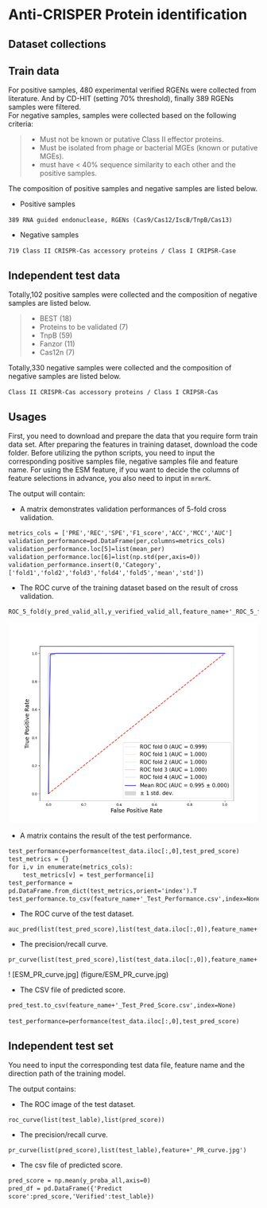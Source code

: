 Anti-CRISPER Protein identification
===
Dataset collections
-------
## Train data

For positive samples, 480 experimental verified RGENs were collected from literature.
And by CD-HIT (setting 70% threshold), finally 389 RGENs samples were filtered.        
For negative samples, samples were collected based on the following criteria:
>* Must not be known or putative Class II effector proteins.
>* Must be isolated from phage or bacterial MGEs (known or putative MGEs).
>* must have < 40% sequence similarity to each other and the positive samples.

The composition of positive samples and negative samples are listed below.

* Positive samples 

`389 RNA guided endonuclease, RGENs (Cas9/Cas12/IscB/TnpB/Cas13)` 

* Negative samples

`719 Class II CRISPR-Cas accessory proteins / Class I CRIPSR-Case `

## Independent test data

Totally,102 positive samples were collected and the composition of negative samples are listed below.
>* BEST (18)  
>* Proteins to be validated (7)  
>* TnpB (59)  
>* Fanzor (11)  
>* Cas12n (7)  

Totally,330 negative samples were collected and the composition of negative samples are listed below.  

`Class II CRISPR-Cas accessory proteins / Class I CRIPSR-Cas`


Usages
-----
First, you need to download and prepare the data that you require form train data set. 
After preparing the features in training dataset, download the code folder. Before utilizing the python scripts, you need to input the corresponding positive samples file, negative samples file and feature name. For using the ESM feature, if you want to decide the columns of feature selections in advance, you also need to input in `mrmrK`.  

The output will contain:

* A matrix demonstrates validation performances of 5-fold cross validation. 

```
metrics_cols = ['PRE','REC','SPE','F1_score','ACC','MCC','AUC']
validation_performance=pd.DataFrame(per,columns=metrics_cols)
validation_performance.loc[5]=list(mean_per)
validation_performance.loc[6]=list(np.std(per,axis=0))
validation_performance.insert(0,'Category',['fold1','fold2','fold3','fold4','fold5','mean','std'])
```

* The ROC curve of the training dataset based on the result of cross validation.

```
ROC_5_fold(y_pred_valid_all,y_verified_valid_all,feature_name+'_ROC_5_fold.jpg')
```

![ESM_ROC_5_fold.jpg](figure/ESM_ROC_5_fold.jpg)

* A matrix contains the result of the test performance.
```
test_performance=performance(test_data.iloc[:,0],test_pred_score)
test_metrics = {}
for i,v in enumerate(metrics_cols):
    test_metrics[v] = test_performance[i]
test_performance = pd.DataFrame.from_dict(test_metrics,orient='index').T
test_performance.to_csv(feature_name+'_Test_Performance.csv',index=None)
```

* The ROC curve of the test dataset.

```
auc_pred(list(test_pred_score),list(test_data.iloc[:,0]),feature_name+'_Test_ROC.jpg')
```


* The precision/recall curve.

```
pr_curve(list(test_pred_score),list(test_data.iloc[:,0]),feature_name+'_Test_PR_curve.jpg')
```

! [ESM_PR_curve.jpg] (figure/ESM_PR_curve.jpg)

* The CSV file of predicted score.

```pred_test=pd.DataFrame({'Predict score':test_pred_score,'Verified':test_data.iloc[:,0]}).reset_index(drop=True)
pred_test.to_csv(feature_name+'_Test_Pred_Score.csv',index=None)

test_performance=performance(test_data.iloc[:,0],test_pred_score)
```



## Independent test set
You need to input the corresponding test data file, feature name and the direction path of the training model.

The output contains:

* The ROC image of the test dataset.

```
roc_curve(list(test_lable),list(pred_score))
```

* The precision/recall curve.

```
pr_curve(list(pred_score),list(test_lable),feature+'_PR_curve.jpg')
```

* The csv file of predicted score.

```
pred_score = np.mean(y_proba_all,axis=0)
pred_df = pd.DataFrame({'Predict score':pred_score,'Verified':test_lable})	
```









